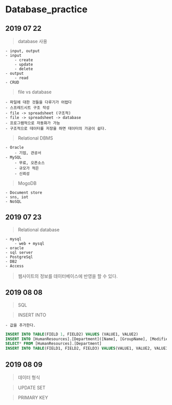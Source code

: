 # Database_practice

## 2019 07 22
> database 사용

    - input, output
    - input
        - create
        - update
        - delete
    - output
        - read
    - CRUD

> file vs database

    - 파일에 대한 것들을 다루기가 어렵다
    - 스프레드시트 구조 작성
    - file -> spreadsheet (구조적)
    - file -> spreadsheet -> database
    - 프로그램적으로 자동화가 가능
    - 구조적으로 데이터를 저장을 하면 데이터의 가공이 쉽다.
    
> Relational DBMS

    - Oracle
        - 기업, 관공서
    - MySQL
        - 무료, 오픈소스
        - 규모가 적은
        - 신뢰성
        
> MogoDB

    - Document store
    - sns, iot
    - NoSQL

## 2019 07 23
> Relational database

    - mysql
        - web + mysql
    - oracle
    - sql server
    - PostgreSql
    - DB2
    - Access

> 웹사이트의 정보를 데이터베이스에 반영을 할 수 있다. 

## 2019 08 08
> SQL

> INSERT INTO

    - 값을 추가한다.
```SQL
INSERT INTO TABLE(FIELD 1, FIELD2) VALUES (VALUE1, VALUE2)
INSERT INTO [HumanResources].[Department]([Name], [GroupName], [ModifiedDate]) VALUES('DATA SCIENCE', 'Research and Development', '2019-09-30')
SELECT* FROM [HumanResources].[Department]
INSERT INTO TABLE(FIELD1, FIELD2, FIELD3) VALUES(VALUE1, VALUE2, VALUE3)
```

## 2019 08 09
> 데이터 형식

> UPDATE SET 

> PRIMARY KEY
